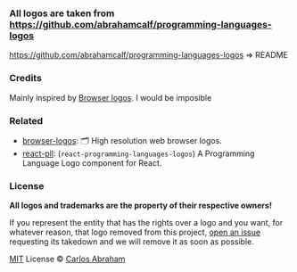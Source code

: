 ### All logos are taken from https://github.com/abrahamcalf/programming-languages-logos

https://github.com/abrahamcalf/programming-languages-logos => README

### Credits

Mainly inspired by [Browser logos](https://github.com/alrra/browser-logos/). I would be imposible

### Related

- [browser-logos](https://github.com/alrra/browser-logos/): 🗂 High resolution web browser logos.
- [react-pll](https://github.com/react-pll): (`react-programming-languages-logos`) A Programming Language Logo component for React.

### License

**All logos and trademarks are the property of their respective owners!**

If you represent the entity that has the rights over a logo and you
want, for whatever reason, that logo removed from this project,
[open an issue](https://github.com/abranhe/programming-languages-logos/issues/new)
requesting its takedown and we will remove it as soon as possible.

[MIT](https://github.com/abranhe/programming-languages-logos/blob/master/license) License © [Carlos Abraham](https://github.com/abranhe)
